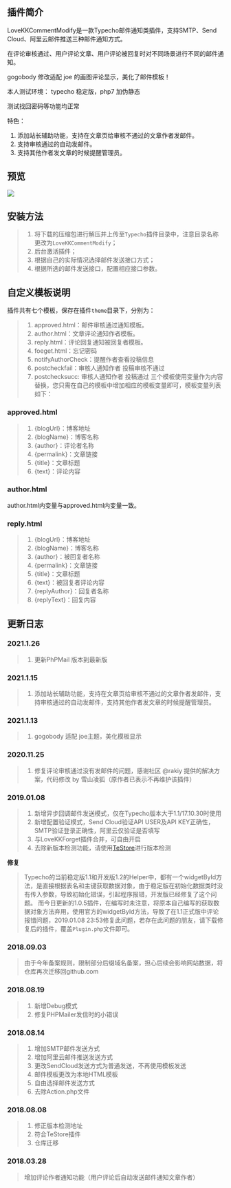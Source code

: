 ## 插件简介

LoveKKCommentModify是一款Typecho邮件通知类插件，支持SMTP、Send Cloud、阿里云邮件推送三种邮件通知方式。

在评论审核通过、用户评论文章、用户评论被回复时对不同场景进行不同的邮件通知。

gogobody 修改适配 joe 的画图评论显示，美化了邮件模板！

本人测试环境：
typecho 稳定版，php7 加伪静态

测试找回密码等功能均正常

特色：  
1. 添加站长辅助功能，支持在文章页给审核不通过的文章作者发邮件。 
2. 支持审核通过的自动发邮件。
3. 支持其他作者发文章的时候提醒管理员。

## 预览
![](https://cdn.jsdelivr.net/gh/gogobody/blog-img/blogimg/20210113224910.png)

## 安装方法

> 1. 将下载的压缩包进行解压并上传至`Typecho`插件目录中，注意目录名称更改为`LoveKKCommentModify`；
> 2. 后台激活插件；
> 3. 根据自己的实际情况选择邮件发送接口方式；
> 4. 根据所选的邮件发送接口，配置相应接口参数。

## 自定义模板说明

插件共有七个模板，保存在插件`theme`目录下，分别为：

> 1. approved.html：邮件审核通过通知模板。
> 2. author.html：文章评论通知作者模板。
> 3. reply.html：评论回复通知被回复者模板。
> 4. foeget.html：忘记密码
> 5. notifyAuthorCheck：提醒作者查看投稿信息
> 6. postcheckfail：审核人通知作者 投稿审核不通过
> 7. postchecksucc: 审核人通知作者 投稿通过
三个模板使用变量作为内容替换，您只需在自己的模板中增加相应的模板变量即可，模板变量列表如下：

### approved.html

> 1. {blogUrl}：博客地址
> 2. {blogName}：博客名称
> 3. {author}：评论者名称
> 4. {permalink}：文章链接
> 5. {title}：文章标题
> 6. {text}：评论内容

### author.html

author.html内变量与approved.html内变量一致。

### reply.html

> 1. {blogUrl}：博客地址
> 2. {blogName}：博客名称
> 3. {author}：被回复者名称
> 4. {permalink}：文章链接
> 5. {title}：文章标题
> 6. {text}：被回复者评论内容
> 7. {replyAuthor}：回复者名称
> 8. {replyText}：回复内容

## 更新日志
### 2021.1.26
> 1. 更新PhPMail 版本到最新版

### 2021.1.15
> 1. 添加站长辅助功能，支持在文章页给审核不通过的文章作者发邮件，支持审核通过的自动发邮件，支持其他作者发文章的时候提醒管理员。
### 2021.1.13
> 1. gogobody 适配 joe主题，美化模板显示
### 2020.11.25

> 1. 修复评论审核通过没有发邮件的问题，感谢社区 @rakiy 提供的解决方案，代码修改 by 雪山凌狐（原作者已表示不再维护该插件）

### 2019.01.08

> 1. 新增异步回调邮件发送模式，仅在Typecho版本大于1.1/17.10.30时使用
> 2. 新增配置验证模式，Send Cloud验证API USER及API KEY正确性，SMTP验证登录正确性，阿里云仅验证是否填写
> 3. 与LoveKKForget插件合并，可自由开启
> 4. 去除新版本检测功能，请使用[TeStore](http://www.yzmb.me/archives/net/testore-for-typecho)进行版本检测

**修复**

> Typecho的当前稳定版1.1和开发版1.2的Helper中，都有一个widgetById方法，是直接根据表名和主键获取数据对象，由于稳定版在初始化数据类时没有传入参数，导致初始化错误，引起程序报错，开发版已经修复了这个问题。
> 而今日更新的1.0.5插件，在编写时未注意，将原本自己编写的获取数据对象方法弃用，使用官方的widgetById方法，导致了在1.1正式版中评论报错问题，2019.01.08 23:53修复此问题，若存在此问题的朋友，请下载修复后的插件，覆盖`Plugin.php`文件即可。

### 2018.09.03

> 由于今年备案规则，限制部分后缀域名备案，担心后续会影响网站数据，将仓库再次迁移回github.com

### 2018.08.19

> 1. 新增Debug模式
> 2. 修复PHPMailer发信时的小错误

### 2018.08.14

> 1. 增加SMTP邮件发送方式
> 2. 增加阿里云邮件推送发送方式
> 3. 更改SendCloud发送方式为普通发送，不再使用模板发送
> 4. 邮件模板更改为本地HTML模板
> 5. 自由选择邮件发送方式
> 6. 去除Action.php文件

### 2018.08.08

> 1. 修正版本检测地址
> 2. 符合TeStore插件
> 3. 仓库迁移

### 2018.03.28

> 增加评论作者通知功能（用户评论后自动发送邮件通知文章作者）
